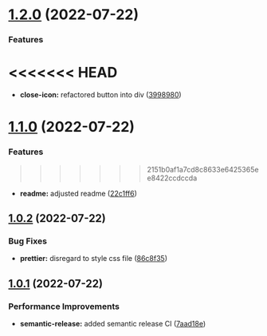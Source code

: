 # [1.2.0](https://github.com/Se-Gl/next-modal/compare/v1.1.0...v1.2.0) (2022-07-22)

### Features

# <<<<<<< HEAD

- **close-icon:** refactored button into div ([3998980](https://github.com/Se-Gl/next-modal/commit/3998980c016a0d1b5951d32d6b62b402ef6586cd))

# [1.1.0](https://github.com/Se-Gl/next-modal/compare/v1.0.2...v1.1.0) (2022-07-22)

### Features

> > > > > > > 2151b0af1a7cd8c8633e6425365ee8422ccdccda

- **readme:** adjusted readme ([22c1ff6](https://github.com/Se-Gl/next-modal/commit/22c1ff6231bc0b7e1ae3a1cfbcaf990a1490f3fa))

## [1.0.2](https://github.com/Se-Gl/next-modal/compare/v1.0.1...v1.0.2) (2022-07-22)

### Bug Fixes

- **prettier:** disregard to style css file ([86c8f35](https://github.com/Se-Gl/next-modal/commit/86c8f3536e26158375c70cab54869e75b5599478))

## [1.0.1](https://github.com/Se-Gl/next-modal/compare/v1.0.0...v1.0.1) (2022-07-22)

### Performance Improvements

- **semantic-release:** added semantic release CI ([7aad18e](https://github.com/Se-Gl/next-modal/commit/7aad18ee1fde692d19712750c13a07e61dabc491))
